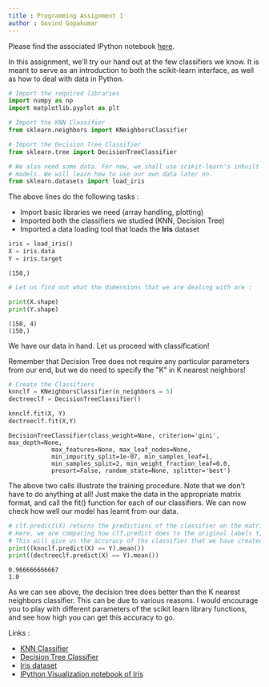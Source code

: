 ```yaml
---
title : Programming Assignment 1
author : Govind Gopakumar
---
```


Please find the associated IPython notebook [here](https://github.com/govg/acass/blob/master/code/Assignment%201.ipynb).

In this assignment, we'll try our hand out at the few classifiers we know. 
It is meant to serve as an introduction to both the scikit-learn interface,
as well as how to deal with data in Python.


```python
# Import the required libraries
import numpy as np
import matplotlib.pyplot as plt

# Import the KNN Classifier
from sklearn.neighbors import KNeighborsClassifier

# Import the Decision Tree Classifier
from sklearn.tree import DecisionTreeClassifier

# We also need some data. For now, we shall use scikit-learn's inbuilt data
# models. We will learn how to use our own data later on.
from sklearn.datasets import load_iris
```

The above lines do the following tasks :
- Import basic libraries we need (array handling, plotting)
- Imported both the classifiers we studied (KNN, Decision Tree)
- Imported a data loading tool that loads the **Iris** dataset


```python
iris = load_iris()
X = iris.data
Y = iris.target
```




    (150,)




```python
# Let us find out what the dimensions that we are dealing with are : 

print(X.shape)
print(Y.shape)
```

    (150, 4)
    (150,)


We have our data in hand. Let us proceed with classification!

Remember that Decision Tree does not require any particular parameters from our end, but we do need to specify the "K" in K nearest neighbors!


```python
# Create the Classifiers
knnclf = KNeighborsClassifier(n_neighbors = 5)
dectreeclf = DecisionTreeClassifier()
```


```python
knnclf.fit(X, Y)
dectreeclf.fit(X,Y)
```




    DecisionTreeClassifier(class_weight=None, criterion='gini', max_depth=None,
                max_features=None, max_leaf_nodes=None,
                min_impurity_split=1e-07, min_samples_leaf=1,
                min_samples_split=2, min_weight_fraction_leaf=0.0,
                presort=False, random_state=None, splitter='best')



The above two calls illustrate the training procedure. Note that we don't have to do anything at all! Just make the data in the appropriate matrix format, and call the fit() function for each of our classifiers. We can now check how well our model has learnt from our data. 


```python
# clf.predict(X) returns the predictions of the classifier on the matrix X
# Here, we are comparing how clf.predict does to the original labels Y, and printing the average
# This will give us the accuracy of the classifier that we have created
print((knnclf.predict(X) == Y).mean())
print((dectreeclf.predict(X) == Y).mean())
```

    0.966666666667
    1.0


As we can see above, the decision tree does better than the K nearest neighbors classifier. This can be due to various reasons. I would encourage you to play with
different parameters of the scikit learn library functions, and see how high you can get this accuracy to go. 

Links : 

- [KNN Classifier](http://scikit-learn.org/stable/modules/generated/sklearn.neighbors.KNeighborsClassifier.html)
- [Decision Tree Classifier](http://scikit-learn.org/stable/modules/tree.html)
- [Iris dataset](http://scikit-learn.org/stable/auto_examples/datasets/plot_iris_dataset.html#sphx-glr-auto-examples-datasets-plot-iris-dataset-py)
- [IPython Visualization notebook of Iris](http://scikit-learn.org/stable/_downloads/plot_iris_dataset.ipynb)
